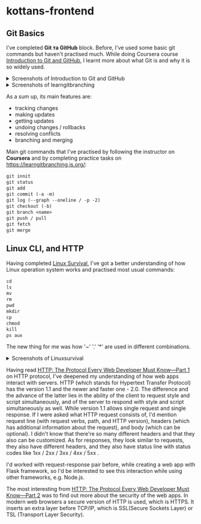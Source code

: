 # kottans-frontend

## Git Basics

I've completed **Git та GitHub** block.
Before, I've used some basic git commands but haven't practised much.
While doing Coursera course [Introduction to Git and GitHub](https://www.coursera.org/learn/introduction-git-github), I learnt more about what Git is and why it is so widely used.

<details>
    <summary>Screenshots of Introduction to Git and GitHub</summary>
        <img src="./git-screenshots/coursera1.png">
        <img scr="./git-screenshots/coursera2.png">

    ![coursera1](git-screenshots/coursera1.png)
    ![coursera2](git-screenshots\coursera2.png)
</details>

<details>
    <summary>Screenshots of learngitbranching</summary>
    [learngitbranching1](/git-screenshots/learngitbranching1.png)
    [learngitbranching2](/git-screenshots/learngitbranching2.png)
</details>


As a sum up, its main features are:

* tracking changes
* making updates
* getting updates
* undoing changes / rollbacks
* resolving conflicts
* branching and merging

Main git commands that I've practised by following the instructor on **Coursera** and by completing practice tasks on <https://learngitbranching.js.org/>:

```
git innit
git status
git add
git commit (-a -m)
git log (--graph --oneline / -p -2)
git checkout (-b)
git branch <name>
git push / pull
git fetch
git merge
```

## Linux CLI, and HTTP

Having completed [Linux Survival](https://linuxsurvival.com/), I've got a better understanding of how Linux operation system works and practised most usual commands:

```
cd
ls
mv
rm
pwd
mkdir
cp
chmod
kill
ps aux
```

The new thing for me was how '~' '.' '*' are used in different combinations.
<details>
    <summary>Screenshots of Linuxsurvival</summary>
    [Linuxsurvival1](/task_linux_cli/linux1.png)
    [Linuxsurvival2](/task_linux_cli/linux2.png)
    [Linuxsurvival3](/task_linux_cli/linux3.png)
    [Linuxsurvival4](/task_linux_cli/linux4.png)
</details>
<p></p>

Having read [HTTP: The Protocol Every Web Developer Must Know—Part 1](https://code.tutsplus.com/tutorials/http-the-protocol-every-web-developer-must-know-part-1--net-31177?ec_unit=translation-info-language) on HTTP protocol, I've deepened my understanding of how web apps interact with servers.
HTTP (which stands for Hypertext Transfer Protocol) has the version 1.1 and the newer and faster one - 2.0. The difference and the advance of the latter lies in the ability of the client to request style and script simultaneously, and of the server to respond with style and script simultaneously as well. While version 1.1 allows single request and single response.
If I were asked what HTTP request consists of, I'd mention request line (with request verbs, path, and HTTP version), headers (which has additional information about the request), and body (which can be optional). I didn't know that there're so many different headers and that they also can be customized.
As for responses, they look similar to requests, they also have different headers, and they also have status line with status codes like 1xx / 2xx / 3xx / 4xx / 5xx .

I'd worked with request-response pair before, while creating a web app with Flask framework, so I'd be interested to see this interaction while using other frameworks, e.g. Node.js.

The most interesting from [HTTP: The Protocol Every Web Developer Must Know—Part 2](https://code.tutsplus.com/tutorials/http-the-protocol-every-web-developer-must-know-part-2--net-31155?ec_unit=translation-info-language#persistent-connection) was to find out more about the security of the web apps.
In modern web browsers a secure version of HTTP is used, which is HTTPS. It inserts an extra layer before TCP/IP, which is SSL(Secure Sockets Layer) or TSL (Transport Layer Security).

